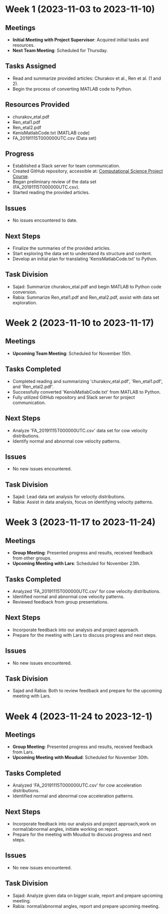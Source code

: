 # Week 1 (2023-11-03 to 2023-11-10)

## Meetings

- **Initial Meeting with Project Supervisor**: Acquired initial tasks and resources.
- **Next Team Meeting**: Scheduled for Thursday.

## Tasks Assigned

- Read and summarize provided articles: Churakov et al., Ren et al. (1 and 2).
- Begin the process of converting MATLAB code to Python.

## Resources Provided

- churakov_etal.pdf
- Ren_etal1.pdf
- Ren_etal2.pdf
- KenisMatlabCode.txt (MATLAB code)
- FA_20191115T000000UTC.csv (Data set)

## Progress

- Established a Slack server for team communication.
- Created GitHub repository, accessible at: [Computational Science Project Course](https://github.com/Sajad-Sharhani/Computational-Science-Project-Course).
- Began preliminary review of the data set (FA_20191115T000000UTC.csv).
- Started reading the provided articles.

## Issues

- No issues encountered to date.

## Next Steps

- Finalize the summaries of the provided articles.
- Start exploring the data set to understand its structure and content.
- Develop an initial plan for translating 'KenisMatlabCode.txt' to Python.

## Task Division

- Sajad: Summarize churakov_etal.pdf and begin MATLAB to Python code conversion.
- Rabia: Summarize Ren_etal1.pdf and Ren_etal2.pdf, assist with data set exploration.

# Week 2 (2023-11-10 to 2023-11-17)

## Meetings

- **Upcoming Team Meeting**: Scheduled for November 15th.

## Tasks Completed

- Completed reading and summarizing 'churakov_etal.pdf', 'Ren_etal1.pdf', and 'Ren_etal2.pdf'.
- Successfully converted 'KenisMatlabCode.txt' from MATLAB to Python.
- Fully utilized GitHub repository and Slack server for project communication.

## Next Steps

- Analyze 'FA_20191115T000000UTC.csv' data set for cow velocity distributions.
- Identify normal and abnormal cow velocity patterns.

## Issues

- No new issues encountered.

## Task Division

- Sajad: Lead data set analysis for velocity distributions.
- Rabia: Assist in data analysis, focus on identifying velocity patterns.

# Week 3 (2023-11-17 to 2023-11-24)

## Meetings

- **Group Meeting**: Presented progress and results, received feedback from other groups.
- **Upcoming Meeting with Lars**: Scheduled for November 23th.

## Tasks Completed

- Analyzed 'FA_20191115T000000UTC.csv' for cow velocity distributions.
- Identified normal and abnormal cow velocity patterns.
- Reviewed feedback from group presentations.

## Next Steps

- Incorporate feedback into our analysis and project approach.
- Prepare for the meeting with Lars to discuss progress and next steps.

## Issues

- No new issues encountered.

## Task Division

- Sajad and Rabia: Both to review feedback and prepare for the upcoming meeting with Lars.

# Week 4 (2023-11-24 to 2023-12-1)

## Meetings

- **Group Meeting**: Presented progress and results, received feedback from Lars.
- **Upcoming Meeting with Moudud**: Scheduled for November 30th.

## Tasks Completed

- Analyzed 'FA_20191115T000000UTC.csv' for cow acceleration distributions.
- Identified normal and abnormal cow acceleration patterns.

## Next Steps

- Incorporate feedback into our analysis and project approach,work on normal/abnormal angles, initiate working on report.
- Prepare for the meeting with Moudud to discuss progress and next steps.

## Issues

- No new issues encountered.

## Task Division

- Sajad: Analyze given data on bigger scale, report and prepare upcoming meeting.
- Rabia: normal/abnormal angles, report and prepare upcoming meeting.

